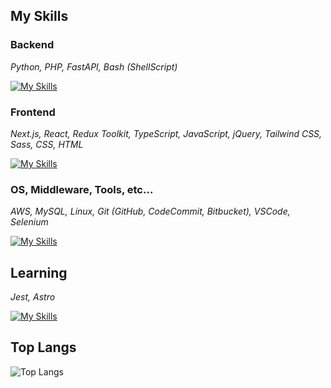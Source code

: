 ## My Skills

<!--
skill-icons:
https://github.com/tandpfun/skill-icons
-->

### Backend

_Python, PHP, FastAPI, Bash (ShellScript)_

[![My Skills](https://skillicons.dev/icons?i=py,php,fastapi,bash)](https://skillicons.dev)

### Frontend

_Next.js, React, Redux Toolkit, TypeScript, JavaScript, jQuery, Tailwind CSS, Sass, CSS, HTML_

[![My Skills](https://skillicons.dev/icons?i=nextjs,react,redux,ts,js,jquery,tailwind,sass,css,html)](https://skillicons.dev)

### OS, Middleware, Tools, etc...

_AWS, MySQL, Linux, Git (GitHub, CodeCommit, Bitbucket), VSCode, Selenium_

[![My Skills](https://skillicons.dev/icons?i=aws,mysql,linux,git,vscode,selenium)](https://skillicons.dev)

## Learning

_Jest, Astro_

[![My Skills](https://skillicons.dev/icons?i=jest,astro)](https://skillicons.dev)

## Top Langs

<!--
compact-language-card-layout:
https://github.com/anuraghazra/github-readme-stats#compact-language-card-layout

themes:
https://github.com/anuraghazra/github-readme-stats/blob/master/themes/README.md
-->

![Top Langs](https://github-readme-stats.vercel.app/api/top-langs/?username=8823-dev&layout=compact&theme=nightowl&exclude_repo=dotfiles)
